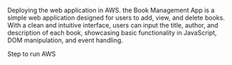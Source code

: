 Deploying the web application in AWS. the Book Management App is a simple web application designed for users to add, view, and delete books. With a clean and intuitive interface, users can input the title, author, and description of each book, showcasing basic functionality in JavaScript, DOM manipulation, and event handling.

Step to run AWS 
